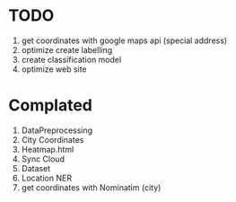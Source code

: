 # TODO 
1. get coordinates with google maps api (special address)
3. optimize create labelling
4. create classification model
5. optimize web site

# Complated
1. DataPreprocessing
2. City Coordinates
3. Heatmap.html
4. Sync Cloud
5. Dataset
6. Location NER
7. get coordinates with Nominatim (city)
